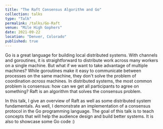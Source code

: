 ```yaml
---
title: "The Raft Consensus Algorithm and Go"
collection: talks
type: "Talk"
permalink: /talks/Go-Raft
venue: "Mile High Gophers"
date: 2021-09-22
location: "Denver, Colorado"
published: true
---
```



Go is a great language for  building local distributed systems.
With channels and goroutines, it is straightforward to distribute work across many workers on a single machine.
But what if we want to take advantage of multiple machines?
While goroutines make it easy to communicate between processes on the same machine, they don't solve the problem of coordination _across_ machines.
In distributed systems, the most common problem is consensus: how can we get all participants to agree on something?
Raft is an algorithm that solves the consensus problem.


In this talk, I give an overview of Raft as well as some distributed system fundamentals.
As well, I demonstrate an implementation of a consensus protocol in the Go programming language.
The goal of this talk is to teach concepts that will help the audience design and build better systems.
It is also to showcase some Go code :)
